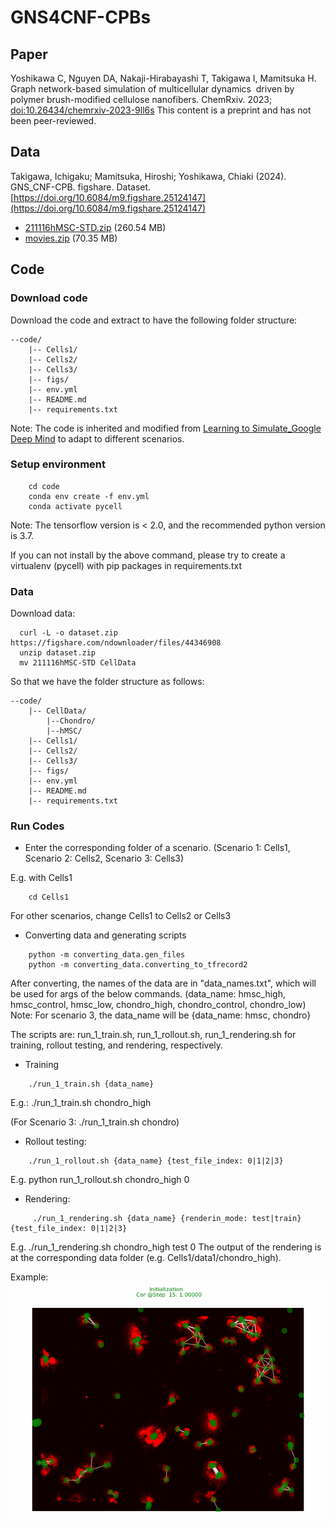 # GNS4CNF-CPBs

## Paper

Yoshikawa C, Nguyen DA, Nakaji-Hirabayashi T, Takigawa I, Mamitsuka H. Graph network-based simulation of multicellular dynamics  driven by polymer brush-modified cellulose nanofibers. ChemRxiv. 2023; [doi:10.26434/chemrxiv-2023-9ll6s](https://doi.org/10.26434/chemrxiv-2023-9ll6s)  This content is a preprint and has not been peer-reviewed.

## Data

Takigawa, Ichigaku; Mamitsuka, Hiroshi; Yoshikawa, Chiaki (2024). GNS\_CNF-CPB. figshare. Dataset. [https://doi.org/10.6084/m9.figshare.25124147](https://doi.org/10.6084/m9.figshare.25124147)

- [211116hMSC-STD.zip](https://figshare.com/ndownloader/files/44346908) (260.54 MB)
- [movies.zip](https://figshare.com/ndownloader/files/44359604) (70.35 MB)

## Code

### Download code

Download the code and extract to have the following folder structure:

```
--code/
    |-- Cells1/
    |-- Cells2/
    |-- Cells3/
    |-- figs/
    |-- env.yml
    |-- README.md
    |-- requirements.txt
```
Note: The code is inherited and modified from [Learning to Simulate_Google Deep Mind](https://github.com/google-deepmind/deepmind-research/tree/master/learning_to_simulate) to 
adapt to different scenarios. 


### Setup environment


```shell
    cd code
    conda env create -f env.yml
    conda activate pycell
```

Note: The tensorflow version is < 2.0, and the recommended python version is 3.7.

If you can not install by the above command, please try to create a virtualenv (pycell) with pip packages in requirements.txt
### Data


Download data:
```shell
  curl -L -o dataset.zip https://figshare.com/ndownloader/files/44346908
  unzip dataset.zip
  mv 211116hMSC-STD CellData
```
So that we have the folder structure as follows:

```
--code/
    |-- CellData/
        |--Chondro/
        |--hMSC/
    |-- Cells1/
    |-- Cells2/
    |-- Cells3/
    |-- figs/
    |-- env.yml
    |-- README.md
    |-- requirements.txt
```

### Run Codes 

- Enter the corresponding folder of a scenario. 
(Scenario 1: Cells1, Scenario 2: Cells2, Scenario 3: Cells3)

E.g. with Cells1
```shell
    cd Cells1
```
For other scenarios, change Cells1 to Cells2 or Cells3

- Converting data and generating scripts
```shell
	python -m converting_data.gen_files
	python -m converting_data.converting_to_tfrecord2
```

After converting, the names of the data are in "data_names.txt", which will be used for args of the below commands.
(data_name: hmsc_high, hmsc_control, hmsc_low, chondro_high, chondro_control, chondro_low)
Note: For scenario 3, the data_name will be {data_name: hmsc, chondro}

The scripts are: run_1_train.sh, run_1_rollout.sh, run_1_rendering.sh for training, rollout testing, and rendering, respectively.

- Training

```shell
    ./run_1_train.sh {data_name}

```
E.g.:  ./run_1_train.sh chondro_high

(For Scenario 3: ./run_1_train.sh chondro)

- Rollout testing:
```shell
    ./run_1_rollout.sh {data_name} {test_file_index: 0|1|2|3}

```
E.g. python run_1_rollout.sh chondro_high 0 
- Rendering:
```shell
     ./run_1_rendering.sh {data_name} {renderin_mode: test|train} {test_file_index: 0|1|2|3} 
```
E.g. ./run_1_rendering.sh chondro_high test 0
The output of the rendering is at the corresponding data folder (e.g. Cells1/data1/chondro_high).

Example: 
![Example CH_0](code/figs/CH_0.gif)

